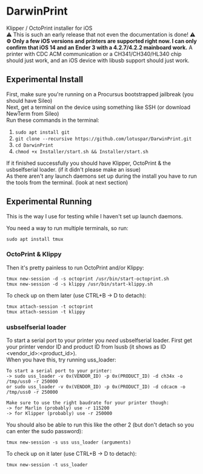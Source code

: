 # DarwinPrint
Klipper / OctoPrint installer for iOS \
⚠️ This is such an early release that not even the documentation is done! ⚠️\
**⚙️ Only a few iOS versions and printers are supported right now. I can only confirm that iOS 14 and an Ender 3 with a 4.2.7/4.2.2 mainboard work.**
A printer with CDC ACM communication or a CH341/CH340/HL340 chip should just work, and an iOS device with libusb support should just work.

## Experimental Install
First, make sure you're running on a Procursus bootstrapped jailbreak (you should have Sileo) \
Next, get a terminal on the device using something like SSH (or download NewTerm from Sileo) \
Run these commands in the terminal:
1. `sudo apt install git`
2. `git clone --recursive https://github.com/lotuspar/DarwinPrint.git`
3. `cd DarwinPrint`
4. `chmod +x Installer/start.sh && Installer/start.sh`

If it finished successfully you should have Klipper, OctoPrint & the usbselfserial loader. (if it didn't please make an issue) \
As there aren't any launch daemons set up during the install you have to run the tools from the terminal. (look at next section)

## Experimental Running
This is the way I use for testing while I haven't set up launch daemons.

You need a way to run multiple terminals, so run:
```
sudo apt install tmux
```
### OctoPrint & Klippy
Then it's pretty painless to run OctoPrint and/or Klippy: 
```
tmux new-session -d -s octoprint /usr/bin/start-octoprint.sh
tmux new-session -d -s klippy /usr/bin/start-klippy.sh
```
To check up on them later (use CTRL+B -> D to detach): 
```
tmux attach-session -t octoprint
tmux attach-session -t klippy
``` 
### usbselfserial loader
To start a serial port to your printer you *need* usbselfserial loader. First get your printer vendor ID and product ID from lsusb (it shows as ID <vendor_id>:<product_id>). \
When you have this, try running uss_loader:
```
To start a serial port to your printer:
-> sudo uss_loader -v 0x(VENDOR_ID) -p 0x(PRODUCT_ID) -d ch34x -o /tmp/uss0 -r 250000
or sudo uss_loader -v 0x(VENDOR_ID) -p 0x(PRODUCT_ID) -d cdcacm -o /tmp/uss0 -r 250000

Make sure to use the right baudrate for your printer though:
-> for Marlin (probably) use -r 115200
-> for Klipper (probably) use -r 250000
```
You should also be able to run this like the other 2 (but don't detach so you can enter the sudo password):
```
tmux new-session -s uss uss_loader (arguments)
```
To check up on it later (use CTRL+B -> D to detach): 
```
tmux new-session -t uss_loader
```
